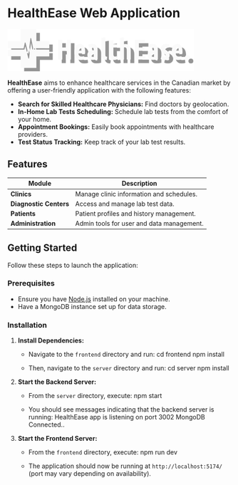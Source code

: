 # HealthEase Web Application

![HealthEase Logo](frontend/src/assets/images/logo.png)

**HealthEase** aims to enhance healthcare services in the Canadian market by offering a user-friendly application with the following features:

- **Search for Skilled Healthcare Physicians:** Find doctors by geolocation.
- **In-Home Lab Tests Scheduling:** Schedule lab tests from the comfort of your home.
- **Appointment Bookings:** Easily book appointments with healthcare providers.
- **Test Status Tracking:** Keep track of your lab test results.

## Features

| Module               | Description                              |
|---------------------|------------------------------------------|
| **Clinics**         | Manage clinic information and schedules.|
| **Diagnostic Centers** | Access and manage lab test data.      |
| **Patients**        | Patient profiles and history management.|
| **Administration**  | Admin tools for user and data management.|

## Getting Started

Follow these steps to launch the application:

### Prerequisites

- Ensure you have [Node.js](https://nodejs.org/) installed on your machine.
- Have a MongoDB instance set up for data storage.

### Installation

1. **Install Dependencies:**
   - Navigate to the `frontend` directory and run:
        cd frontend
        npm install
     
   - Then, navigate to the `server` directory and run:
        cd server
        npm install

2. **Start the Backend Server:**
   - From the `server` directory, execute:
        npm start
     
   - You should see messages indicating that the backend server is running:
        HealthEase app is listening on port 3002
        MongoDB Connected..

3. **Start the Frontend Server:**
   - From the `frontend` directory, execute:
        npm run dev
     
   - The application should now be running at `http://localhost:5174/` (port may vary depending on availability).
